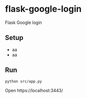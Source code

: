 # flask-google-login
Flask Google login

## Setup

- aa
- aa

## Run

```bash
python src/app.py
```

Open https://localhost:3443/
